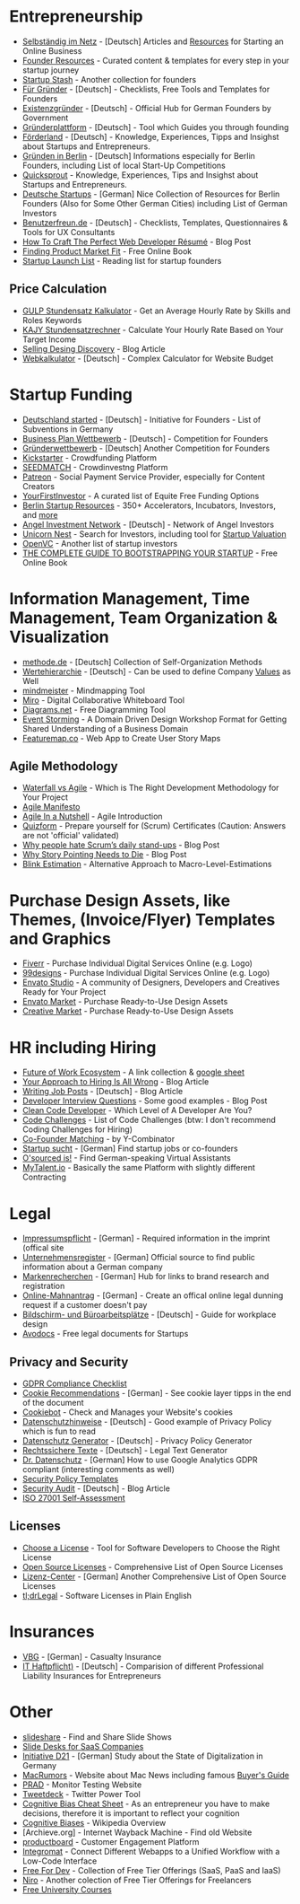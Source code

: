 # Entrepreneurship

* [Selbständig im Netz](https://www.selbstaendig-im-netz.de/) - [Deutsch] Articles and [Resources](https://www.selbstaendig-im-netz.de/links-fuer-selbstaendige-und-existenzgruender/) for Starting an Online Business
* [Founder Resources](https://www.founderresources.io/) - Curated content & templates for every step in your startup journey
* [Startup Stash](https://startupstash.com/) - Another collection for founders
* [Für Gründer](https://www.fuer-gruender.de/) - [Deutsch] - Checklists, Free Tools and Templates for Founders
* [Existenzgründer](https://www.existenzgruender.de/) - [Deutsch] - Official Hub for German Founders by Government
* [Gründerplattform](https://gruenderplattform.de/) - [Deutsch] - Tool which Guides you through founding
* [Förderland](https://www.foerderland.de/) - [Deutsch] - Knowledge, Experiences, Tipps and Insighst about Startups and Entrepreneurs.
* [Gründen in Berlin](https://www.gruenden-in-berlin.de/) - [Deutsch] Informations especially for Berlin Founders, including List of local Start-Up Competitions
* [Quicksprout](https://www.quicksprout.com/) - Knowledge, Experiences, Tips and Insighst about Startups and Entrepreneurs.
* [Deutsche Startups](https://www.deutsche-startups.de/startup-lotse-berlin/) - [German] Nice Collection of Resources for Berlin Founders (Also for Some Other German Cities) including List of German Investors
* [Benutzerfreun.de](https://www.benutzerfreun.de/checklisten-vorlagen-fragebogen/) - [Deutsch] - Checklists, Templates, Questionnaires & Tools for UX Consultants
* [How To Craft The Perfect Web Developer Ré­su­mé](https://www.smashingmagazine.com/2018/06/web-developer-resume/) - Blog Post
* [Finding Product Market Fit](https://docs.google.com/document/d/1yaN4HYyKqy3YenzZVNNiUQDiY17I4FvXqxydD7P1sdY) - Free Online Book
* [Startup Launch List](https://startuplaunchlist.com/) - Reading list for startup founders


## Price Calculation

* [GULP Stundensatz Kalkulator](https://www.gulp.de/stundensatzkalkulator) - Get an Average Hourly Rate by Skills and Roles Keywords
* [KAJY Stundensatzrechner](https://kajy.calculate.design/de) - Calculate Your Hourly Rate Based on Your Target Income
* [Selling Desing Discovery](https://www.smashingmagazine.com/2018/05/more-than-pixels-selling-design-discovery/) - Blog Article
* [Webkalkulator](http://www.webkalkulator.com/) - [Deutsch] - Complex Calculator for Website Budget



# Startup Funding

* [Deutschland started](https://www.deutschland-startet.de/) - [Deutsch] - Initiative for Founders - List of Subventions in Germany
* [Business Plan Wettbewerb](https://www.b-p-w.de/) - [Deutsch] - Competition for Founders
* [Gründerwettbewerb](https://www.de.digital/DIGITAL/Navigation/DE/Gruenderwettbewerb/gruenderwettbewerb.html) - [Deutsch] Another Competition for Founders
* [Kickstarter](https://www.kickstarter.com/) - Crowdfunding Platform
* [SEEDMATCH](https://www.seedmatch.de/) - Crowdinvestng Platform
* [Patreon](https://www.patreon.com/) - Social Payment Service Provider, especially for Content Creators
* [YourFirstInvestor](https://yourfirstinvestor.com/) - A curated list of Equite Free Funding Options
* [Berlin Startup Resources](https://fi.co/insight/berlin-startup-resource-list-350-accelerators-incubators-investors-and-more) - 350+ Accelerators, Incubators, Investors, and [more](https://docs.google.com/document/d/1CypZqE-IcqnrNOEnORUYR4NZu3tjFsbrjLTk1UQLwj8/edit)
* [Angel Investment Network](https://www.angelinvestmentnetz.de/) - [Deutsch] - Network of Angel Investors
* [Unicorn Nest](https://unicorn-nest.com/investor) - Search for Investors, including tool for [Startup Valuation](https://unicorn-nest.com/valuation)
* [OpenVC](https://www.openvc.app/) - Another list of startup investors
* [THE COMPLETE GUIDE TO BOOTSTRAPPING YOUR STARTUP](https://www.jotform.com/10million/story) - Free Online Book



# Information Management, Time Management, Team Organization & Visualization

* [methode.de](https://www.methode.de/am/mu/am01.htm) - [Deutsch] Collection of Self-Organization Methods
* [Wertehierarchie](https://www.intsel.de/bilder/Downloadbereich/Werte-Hierarchie-elizitieren.pdf) - [Deutsch] - Can be used to define Company [Values](https://www.values-academy.de/werte-lexikon/alle-werte) as Well
* [mindmeister](https://www.mindmeister.com/de) - Mindmapping Tool
* [Miro](https://miro.com/) - Digital Collaborative Whiteboard Tool
* [Diagrams.net](https://www.diagrams.net/) - Free Diagramming Tool
* [Event Storming](https://medium.com/@springdo/a-facilitators-recipe-for-event-storming-941dcb38db0d) - A Domain Driven Design Workshop Format for Getting Shared Understanding of a Business Domain
* [Featuremap.co](https://featuremap.co/) - Web App to Create User Story Maps

## Agile Methodology

* [Waterfall vs Agile](https://www.seguetech.com/waterfall-vs-agile-methodology/) - Which is The Right Development Methodology for Your Project
* [Agile Manifesto](https://agilemanifesto.org/)
* [Agile In a Nutshell](http://www.agilenutshell.com/) - Agile Introduction
* [Quizform](https://quizform.net/) - Prepare yourself for (Scrum) Certificates (Caution: Answers are not 'official' validated)
* [Why people hate Scrum’s daily stand-ups](https://zenexmachina.com/why-people-hate-scrums-daily-stand-ups/) - Blog Post
* [Why Story Pointing Needs to Die](https://medium.com/swlh/why-story-pointing-needs-to-die-e60a775f9d37) - Blog Post
* [Blink Estimation](https://dannorth.net/2013/08/08/blink-estimation/) - Alternative Approach to Macro-Level-Estimations




# Purchase Design Assets, like Themes, (Invoice/Flyer) Templates and Graphics

* [Fiverr](https://de.fiverr.com/) - Purchase Individual Digital Services Online (e.g. Logo)
* [99designs](https://99designs.de/) - Purchase Individual Digital Services Online (e.g. Logo)
* [Envato Studio](https://studio.envato.com/) - A community of Designers, Developers and Creatives Ready for Your Project
* [Envato Market](https://graphicriver.net/) - Purchase Ready-to-Use Design Assets
* [Creative Market](https://creativemarket.com/) - Purchase Ready-to-Use Design Assets

# HR including Hiring

* [Future of Work Ecosystem](https://pinver.medium.com/mapping-the-future-of-work-startup-investor-ecosystem-2db5049f2c86) - A link collection & [google sheet](https://docs.google.com/spreadsheets/d/1cDkd0sdCJl-vCSSx5-xmsDRo_4EAf4wq8LXzPBhEzrc/edit#gid=0)
* [Your Approach to Hiring Is All Wrong](https://hbr.org/2019/05/your-approach-to-hiring-is-all-wrong?ab=hero-main-text) - Blog Article
* [Writing Job Posts](https://hrmstark.wordpress.com/2015/08/20/best-practice-stellenausschreibung-so-wird-es-gemacht/) - [Deutsch] - Blog Article
* [Developer Interview Questions](https://medium.com/illumination/the-responses-i-got-from-a-software-developer-candidate-that-made-me-hire-him-98ff8bf01298) - Some good examples - Blog Post
* [Clean Code Developer](https://clean-code-developer.de/) - Which Level of A Developer Are You?
* [Code Challenges](https://ccd-school.de/) - List of Code Challenges (btw: I don't recommend Coding Challenges for Hiring)
* [Co-Founder Matching](https://www.startupschool.org/cofounder-matching) - by Y-Combinator
* [Startup sucht](https://startupsucht.com/) - [German] Find startup jobs or co-founders
* [O'sourced is!](https://osourced.is/) - Find German-speaking Virtual Assistants
* [MyTalent.io](https://mytalent.io/) - Basically the same Platform with slightly different Contracting



# Legal

* [Impressumspflicht](https://www.bmj.de/DE/Verbraucherportal/DigitalesTelekommunikation/Impressumspflicht/Impressumspflicht_node.html) - [German] - Required information in the imprint (offical site
* [Unternehmensregister](https://www.unternehmensregister.de/) - [German] Official source to find public information about a German company
* [Markenrecherchen](https://www.markenlexikon.com/markenrecherchen.html) - [German] Hub for links to brand research and registration
* [Online-Mahnantrag](https://www.online-mahnantrag.de/) - [German] - Create an offical online legal dunning request if a customer doesn't pay
* [Bildschirm- und Büroarbeitsplätze](http://www.vbg.de/SharedDocs/Medien-Center/DE/Broschuere/Themen/Bildschirm_und_Bueroarbeit/DGUV_Information_215_410_Bildschirm-_und_Bueroarbeitsplaetze.pdf?__blob=publicationFile&v=14) - [Deutsch] - Guide for workplace design
* [Avodocs](https://www.avodocs.com/) - Free legal documents for Startups

## Privacy and Security

* [GDPR Compliance Checklist](https://gdprchecklist.io/)
* [Cookie Recommendations](https://www.datenschutz-guru.de/was-bedeutet-das-planet49-urteil-des-eugh-fuer-deine-cookies-nicht-jedes-cookie-braucht-nen-daumen-hoch/) - [German] - See cookie layer tipps in the end of the document
* [Cookiebot](https://www.cookiebot.com/) - Check and Manages your Website's cookies
* [Datenschutzhinweise](https://www.datenschutz-guru.de/datenschutzhinweise/) - [Deutsch] - Good example of Privacy Policy which is fun to read
* [Datenschutz Generator](https://sos-recht.de/datenschutz/dsgvo-datenschutz-generator/) - [Deutsch] - Privacy Policy Generator
* [Rechtssichere Texte](https://legal.trustedshops.com/produkte/rechtstexter) - [Deutsch] - Legal Text Generator
* [Dr. Datenschutz](https://www.dr-datenschutz.de/fachbeitraege/google-analytics-datenschutzkonform-einsetzen/) - [German] How to use Google Analytics GDPR compliant (interesting comments as well)
* [Security Policy Templates](https://www.sans.org/information-security-policy/)
* [Security Audit](https://www.computerwoche.de/a/wie-ein-security-audit-ablaeuft,3060470) - [Deutsch] - Blog Article
* [ISO 27001 Self-Assessment](https://www.bsigroup.com/LocalFiles/en-IE/27001/resources/ISO-27001-self-assessment-checklist.pdf)

## Licenses

* [Choose a License](https://choosealicense.com/) - Tool for Software Developers to Choose the Right License
* [Open Source Licenses](https://opensource.org/licenses/category) - Comprehensive List of Open Source Licenses
* [Lizenz-Center](https://ifross.github.io/ifrOSS/Lizenzcenter) - [German] Another Comprehensive List of Open Source Licenses
* [tl;drLegal](https://tldrlegal.com/) - Software Licenses in Plain English


# Insurances

* [VBG](https://www.vbg.de/DE/0_Home/home_node.html) - [German] - Casualty Insurance
* [IT Haftpflicht)](https://www.it-haftpflicht.versicherung/) - [Deutsch] - Comparision of different Professional Liability Insurances for Entrepreneurs


# Other

* [slideshare](https://de.slideshare.net/) - Find and Share Slide Shows
* [Slide Desks for SaaS Companies](https://www.newbreedrevenue.com/blog/best-slide-decks-for-saas)
* [Initiative D21](https://initiatived21.de/d21-digital-index/) - [German] Study about the State of Digitalization in Germany
* [MacRumors](https://www.macrumors.com/) - Website about Mac News including famous [Buyer's Guide](https://buyersguide.macrumors.com/)
* [PRAD](https://www.prad.de/) - Monitor Testing Website
* [Tweetdeck](https://tweetdeck.twitter.com/) - Twitter Power Tool
* [Cognitive Bias Cheat Sheet](https://betterhumans.pub/cognitive-bias-cheat-sheet-55a472476b18) - As an entrepreneur you have to make decisions, therefore it is important to reflect your cognition
* [Cognitive Biases](https://en.wikipedia.org/wiki/List_of_cognitive_biases) - Wikipedia Overview
* [Archieve.org] - Internet Wayback Machine - Find old Website
* [productboard](https://www.productboard.com/) - Customer Engagement Platform
* [Integromat](https://www.integromat.com/) - Connect Different Webapps to a Unified Workflow with a Low-Code Interface
* [Free For Dev](https://github.com/ripienaar/free-for-dev) - Collection of Free Tier Offerings (SaaS, PaaS and IaaS)
* [Niro](https://nira.com/templates/freelancer-templates/) - Another colection of Free Tier Offerings for Freelancers
* [Free University Courses](https://www.freecodecamp.org/news/200-universities-just-launched-560-free-online-courses-heres-the-full-list-d9dd13600b04/)